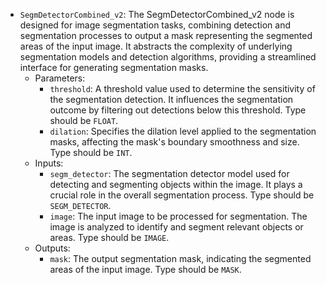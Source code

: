 - `SegmDetectorCombined_v2`: The SegmDetectorCombined_v2 node is designed for image segmentation tasks, combining detection and segmentation processes to output a mask representing the segmented areas of the input image. It abstracts the complexity of underlying segmentation models and detection algorithms, providing a streamlined interface for generating segmentation masks.
    - Parameters:
        - `threshold`: A threshold value used to determine the sensitivity of the segmentation detection. It influences the segmentation outcome by filtering out detections below this threshold. Type should be `FLOAT`.
        - `dilation`: Specifies the dilation level applied to the segmentation masks, affecting the mask's boundary smoothness and size. Type should be `INT`.
    - Inputs:
        - `segm_detector`: The segmentation detector model used for detecting and segmenting objects within the image. It plays a crucial role in the overall segmentation process. Type should be `SEGM_DETECTOR`.
        - `image`: The input image to be processed for segmentation. The image is analyzed to identify and segment relevant objects or areas. Type should be `IMAGE`.
    - Outputs:
        - `mask`: The output segmentation mask, indicating the segmented areas of the input image. Type should be `MASK`.
